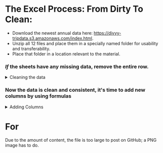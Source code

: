 # The Excel Process: From Dirty To Clean:

* Download the newest annual data here: https://divvy-tripdata.s3.amazonaws.com/index.html.
* Unzip all 12 files and place them in a specially named folder for usability and transferability.
* Place that folder in a location relevant to the material.


### *If* the sheets have any missing data, remove the entire row.
<details>
<summary>Cleaning the data</summary>
  
*This process is per situation, and normally stakeholders are involved with the decision on what to do with empty cells.*

<ol>  
<li> Select all fields (including column names) by clicking and dragging over all columns or by clicking the utmost upper-left from the field section of the sheet. Aka, above row 1 and to the left of column A.</li>
<li> After selecting all fields, hold down CTRL+G until a "Go To" window pops up > Select "Special" > Click "Blanks" > Hit OK. This may take literal minutes to finish running.</li>
  
<li> Once finished, scroll down until you see a highlighted cell or chunk of cells. Right-click when hovered over one and choose "Delete," then choose "Entire row" (you may get a warning; hit OK). This will take actual minutes, and your sheet may freeze; that's normal.</li>
<li>Sadly, you must do all of these steps twice:weary:.</li>
</ol>
</details>  

### Now the data is clean and consistent, it's time to add new columns by using formulas
<details>
<summary>Adding Columns</summary>
 <ol>
 <li> In your spreadsheet create a column called “ride_length.” in Column N row 1.</li> 
 <li> Calculate the length of each ride using the minus operator. Enter "=D2-C2" in cell N2 </li> 
 <li> Your result will be a Float. Change that into the time format of HH:MM:SS.</li> 
 <li> Select N2 > right click > A window pop up will appear select "Format Cells" (again Excel will freeze)</li> 
 <li> While in the Number tab find Category and change it to Time > Type > 37:30:55 > hit OK</li>
  </ol>
</details>  

  
  
# For
Due to the amount of content, the file is too large to post on GitHub; a PNG image has to do.
